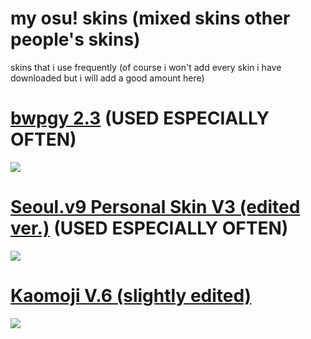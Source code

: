 # my osu! skins (mixed skins other people's skins)
skins that i use frequently (of course i won't add every skin i have downloaded but i will add a good amount here)

# [bwpgy 2.3](https://joofi.s-ul.eu/4NgUFUeI) (USED ESPECIALLY OFTEN)
![](https://osu.ppy.sh/ss/11928924)

# [Seoul.v9 Personal Skin V3 (edited ver.)](https://joofi.s-ul.eu/EnCLB4td) (USED ESPECIALLY OFTEN)
![](https://osu.ppy.sh/ss/11928910)

# [Kaomoji V.6 (slightly edited)](https://joofi.s-ul.eu/MBWFWal5)
![](https://osu.ppy.sh/ss/11928991)
